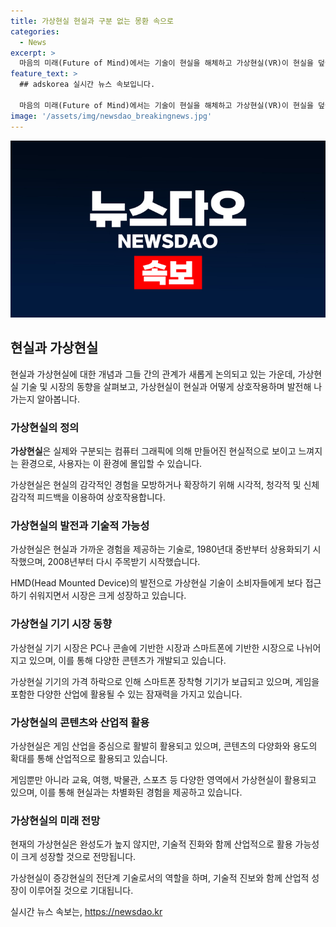 ```yaml
---
title: 가상현실 현실과 구분 없는 몽환 속으로
categories:
  - News
excerpt: >
  마음의 미래(Future of Mind)에서는 기술이 현실을 해체하고 가상현실(VR)이 현실을 덮어쓴다고 주장한다. 하지만 가상현실은 아직 완성형이 아니며, 무게, 사용 편의성, 확장성 등 다양한 제약이 존재한다. 2018년에는 시장이 성장할 것으로 예측되지만, 아직까지는 콘텐츠와 기술 발전의 부족으로 완성도가 떨어진다. 이에 VR은 AR의 전초 기술로서 의미를 가질 가능성도 있으며, 3D와 같이 독립적인 시장을 형성하지 못할 수도 있다. 기술적 한계와 인프라의 미비함을 고려할 때, 현실과 가상현실 사이의 스펙트럼에서 적절한 위치를 찾는 것이 중요하다.  - VR의 현실적인 가능성과 제약에 대한 블로터 후원기사 내용 요약
feature_text: >
  ## adskorea 실시간 뉴스 속보입니다.

  마음의 미래(Future of Mind)에서는 기술이 현실을 해체하고 가상현실(VR)이 현실을 덮어쓴다고 주장한다. 하지만 가상현실은 아직 완성형이 아니며, 무게, 사용 편의성, 확장성 등 다양한 제약이 존재한다. 2018년에는 시장이 성장할 것으로 예측되지만, 아직까지는 콘텐츠와 기술 발전의 부족으로 완성도가 떨어진다. 이에 VR은 AR의 전초 기술로서 의미를 가질 가능성도 있으며, 3D와 같이 독립적인 시장을 형성하지 못할 수도 있다. 기술적 한계와 인프라의 미비함을 고려할 때, 현실과 가상현실 사이의 스펙트럼에서 적절한 위치를 찾는 것이 중요하다.  - VR의 현실적인 가능성과 제약에 대한 블로터 후원기사 내용 요약
image: '/assets/img/newsdao_breakingnews.jpg'
---
```


<p><img src="/assets/img/newsdao_breakingnews.jpg" alt="adskorea 속보" /></p>

<h2 data-ke-size="size26">현실과 가상현실</h2>

<p data-ke-size="size16">현실과 가상현실에 대한 개념과 그들 간의 관계가 새롭게 논의되고 있는 가운데, 가상현실 기술 및 시장의 동향을 살펴보고, 가상현실이 현실과 어떻게 상호작용하며 발전해 나가는지 알아봅니다.</p>

<h3><b>가상현실의 정의</b></h3>

<p data-ke-size="size16"><b>가상현실</b>은 실제와 구분되는 컴퓨터 그래픽에 의해 만들어진 현실적으로 보이고 느껴지는 환경으로, 사용자는 이 환경에 몰입할 수 있습니다.</p>

<p data-ke-size="size16">가상현실은 현실의 감각적인 경험을 모방하거나 확장하기 위해 시각적, 청각적 및 신체 감각적 피드백을 이용하여 상호작용합니다.</p>

<h3><b>가상현실의 발전과 기술적 가능성</b></h3>

<p data-ke-size="size16">가상현실은 현실과 가까운 경험을 제공하는 기술로, 1980년대 중반부터 상용화되기 시작했으며, 2008년부터 다시 주목받기 시작했습니다.</p>

<p data-ke-size="size16">HMD(Head Mounted Device)의 발전으로 가상현실 기술이 소비자들에게 보다 접근하기 쉬워지면서 시장은 크게 성장하고 있습니다.</p>

<h3><b>가상현실 기기 시장 동향</b></h3>

<p data-ke-size="size16">가상현실 기기 시장은 PC나 콘솔에 기반한 시장과 스마트폰에 기반한 시장으로 나뉘어지고 있으며, 이를 통해 다양한 콘텐츠가 개발되고 있습니다.</p>

<p data-ke-size="size16">가상현실 기기의 가격 하락으로 인해 스마트폰 장착형 기기가 보급되고 있으며, 게임을 포함한 다양한 산업에 활용될 수 있는 잠재력을 가지고 있습니다.</p>

<h3><b>가상현실의 콘텐츠와 산업적 활용</b></h3>

<p data-ke-size="size16">가상현실은 게임 산업을 중심으로 활발히 활용되고 있으며, 콘텐츠의 다양화와 용도의 확대를 통해 산업적으로 활용되고 있습니다.</p>

<p data-ke-size="size16">게임뿐만 아니라 교육, 여행, 박물관, 스포츠 등 다양한 영역에서 가상현실이 활용되고 있으며, 이를 통해 현실과는 차별화된 경험을 제공하고 있습니다.</p>

<h3><b>가상현실의 미래 전망</b></h3>

<p data-ke-size="size16">현재의 가상현실은 완성도가 높지 않지만, 기술적 진화와 함께 산업적으로 활용 가능성이 크게 성장할 것으로 전망됩니다.</p>

<p data-ke-size="size16">가상현실이 증강현실의 전단계 기술로서의 역할을 하며, 기술적 진보와 함께 산업적 성장이 이루어질 것으로 기대됩니다.</p>
실시간 뉴스 속보는, <a href="https://newsdao.kr" rel="dofollow">https://newsdao.kr</a>


